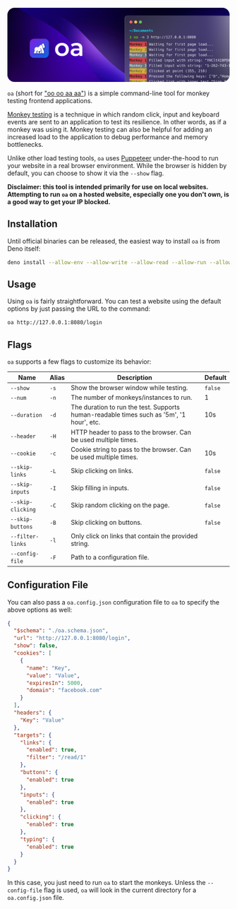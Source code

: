 ![Logo](./logo.png)

`oa` (short for ["oo oo aa aa"](https://www.youtube.com/watch?v=yb8ZAP5JCuk)) is a simple command-line tool for monkey testing frontend applications. 

[Monkey testing](https://en.wikipedia.org/wiki/Monkey_testing) is a technique in which random click, input and keyboard events are sent to an application to test its resilience. In other words, as if a monkey was using it. Monkey testing can also be helpful for adding an increased load to the application to debug performance and memory bottlenecks.

Unlike other load testing tools, `oa` uses [Puppeteer](https://pptr.dev) under-the-hood to run your website in a real browser environment. While the browser is hidden by default, you can choose to show it via the `--show` flag.

**Disclaimer: this tool is intended primarily for use on local websites. Attempting to run `oa` on a hosted website, especially one you don't own, is a good way to get your IP blocked.**

## Installation 

Until official binaries can be released, the easiest way to install `oa` is from Deno itself:

```bash
deno install --allow-env --allow-write --allow-read --allow-run --allow-net https://deno.land/x/oa2
```

## Usage

Using `oa` is fairly straightforward. You can test a website using the default options by just passing the URL to the command:

```bash
oa http://127.0.0.1:8080/login
```

## Flags

`oa` supports a few flags to customize its behavior:

| Name              | Alias | Description                                                                              | Default |
| ----------------- | ----- | ---------------------------------------------------------------------------------------- | ------- |
| `--show`          | `-s`  | Show the browser window while testing.                                                   | `false` |
| `--num`           | `-n`  | The number of monkeys/instances to run.                                                  | 1       |
| `--duration`      | `-d`  | The duration to run the test. Supports human-readable times such as '5m', '1 hour', etc. | 10s     |
| `--header`        | `-H`  | HTTP header to pass to the browser. Can be used multiple times.                          |         |
| `--cookie`        | `-c`  | Cookie string to pass to the browser. Can be used multiple times.                        | 10s     |
| `--skip-links`    | `-L`  | Skip clicking on links.                                                                  | `false` |
| `--skip-inputs`   | `-I`  | Skip filling in inputs.                                                                  | `false` |
| `--skip-clicking` | `-C`  | Skip random clicking on the page.                                                        | `false` |
| `--skip-buttons`  | `-B`  | Skip clicking on buttons.                                                                | `false` |
| `--filter-links`  | `-l`  | Only click on links that contain the provided string.                                    |         |
| `--config-file`   | `-F`  | Path to a configuration file.                                                            |         |

## Configuration File

You can also pass a `oa.config.json` configuration file to `oa` to specify the above options as well:

```json
{
  "$schema": "./oa.schema.json",
  "url": "http://127.0.0.1:8080/login",
  "show": false,
  "cookies": [
    {
      "name": "Key",
      "value": "Value",
      "expiresIn": 5000,
      "domain": "facebook.com"
    }
  ],
  "headers": {
    "Key": "Value"
  },
  "targets": {
    "links": {
      "enabled": true,
      "filter": "/read/1"
    },
    "buttons": {
      "enabled": true
    },
    "inputs": {
      "enabled": true
    },
    "clicking": {
      "enabled": true
    },
    "typing": {
      "enabled": true
    }
  }
}
```

In this case, you just need to run `oa` to start the monkeys. Unless the `--config-file` flag is used, `oa` will look in the current directory for a `oa.config.json` file.